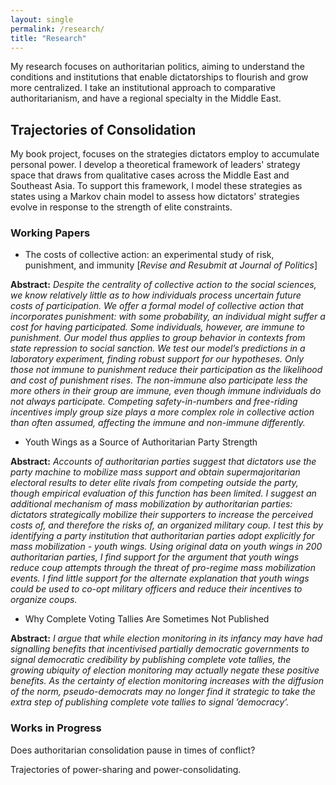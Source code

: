 ```yaml
---
layout: single
permalink: /research/
title: "Research"
---
```


<!--[this](#Buttons){: .btn--research}-->

My research focuses on authoritarian politics, aiming to understand the conditions and institutions that enable dictatorships to flourish and grow more centralized. I take an institutional approach to comparative authoritarianism, and have a regional specialty in the Middle East. 

## Trajectories of Consolidation

My book project, focuses on the strategies dictators employ to accumulate personal power. I develop a theoretical framework of leaders' strategy space that draws from qualitative cases across the Middle East and Southeast Asia. To support this framework, I model these strategies as states using a Markov chain model to assess how dictators' strategies evolve in response to the strength of elite constraints. 

### Working Papers

- The costs of collective action: an experimental study of risk, punishment, and immunity [*Revise and Resubmit at Journal of Politics*]

**Abstract:** *Despite the centrality of collective action to the social sciences, we know relatively little as to how individuals process uncertain future costs of participation. We offer a formal model of collective action that incorporates punishment: with some probability, an individual might suffer a cost for having participated. Some individuals, however, are immune to punishment. Our model thus applies to group behavior in contexts from state repression to social sanction. We test our model’s predictions in a laboratory experiment, finding robust support for our hypotheses. Only those not immune to punishment reduce their participation as the likelihood and cost of punishment rises. The non-immune also participate less the more others in their group are immune, even though immune individuals do not always participate. Competing safety-in-numbers and free-riding incentives imply group size plays a more complex role in collective action than often assumed, affecting the immune and non-immune differently.* 

- Youth Wings as a Source of Authoritarian Party
Strength 


**Abstract:** *Accounts of authoritarian parties suggest that dictators use the party machine to mobilize mass support and obtain supermajoritarian electoral results to deter elite rivals from competing outside the party, though empirical evaluation of this function has been limited. I suggest an additional mechanism of mass mobilization by authoritarian parties: dictators strategically mobilize their supporters to increase the perceived costs of, and therefore the risks of, an organized military coup. I test this by identifying
a party institution that authoritarian parties adopt explicitly for mass mobilization - youth wings. Using original data on youth wings in 200 authoritarian parties, I find support for the argument that youth wings reduce coup attempts through the threat of pro-regime mass mobilization events. I find little support for the alternate explanation that youth wings could be used to co-opt military officers and reduce their incentives to organize coups.*

- Why Complete Voting Tallies Are Sometimes Not Published

**Abstract:** *I argue that while election monitoring in its infancy may have had signalling benefits that incentivised partially democratic governments to signal democratic credibility by publishing complete vote tallies, the growing ubiquity of election monitoring may actually negate these positive benefits. As the certainty of election monitoring increases with the diffusion of the norm, pseudo-democrats may no longer find it strategic to take the extra step of publishing complete vote tallies to signal ’democracy’.*


### Works in Progress

Does authoritarian consolidation pause in times of conflict?

Trajectories of power-sharing and power-consolidating. 

<!--My other main research agenda is in evaluating authoritarian institutions and their variability over time. I develop indicators such as the existence of youth wings in political parties and the transparency in vote tally publication to gauge the evolving strength or vulnerability of authoritarian regimes. I currently have a co-authored article under revise and resubmit at the \textit{Journal of Politics}, which presents a formal model of collective action with punishment and immunity, and tests it in an laboratory setting.-->

<!-- My academic research falls into two main areas: understanding the influence of geography on actor behavior before, during, and after civil conflict, and developing new tools to improve the study of institutions (both formal and informal) in peace and conflict. One strand of research in this first area explores how the territories that ethnic groups inhabit shape rebel group formation and condition their relationship with the state. My interest in geography also informs projects on active conflicts including the targeting of UN peacekeepers by insurgent groups, civilian victimization after rebel territorial conquest, and communal violence in fragile settings.

My other main research agenda uses advanced methods to develop new measures of institutions. One project uses Bayesian item response theory to measure the strength of peace agreements as a latent variable and free researchers from post-treatment bias caused by using the duration of agreements as a proxy for their strength. In others, I apply unsupervised learning techniques to over a billion observations of product-level international trade data to measure economic interdependence and illicit economic exchange.

In a new avenue of research, I leverage social media data to explore participation in extremist movements across multiple contexts, gaining insight into the early stages of radicalization.-->